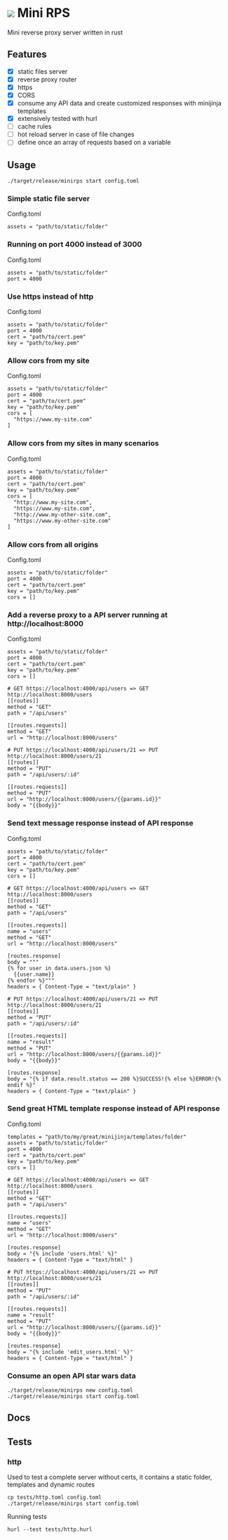 # ![](assets/favicon.ico)  Mini RPS
Mini reverse proxy server written in rust

## Features
 - [X] static files server
 - [X] reverse proxy router
 - [X] https
 - [X] CORS
 - [X] consume any API data and create customized responses with minijinja templates
 - [X] extensively tested with hurl
 - [ ] cache rules
 - [ ] hot reload server in case of file changes
 - [ ] define once an array of requests based on a variable

## Usage
```
./target/release/minirps start config.toml
```

### Simple static file server
Config.toml
```
assets = "path/to/static/folder"
```

### Running on port 4000 instead of 3000
Config.toml
```
assets = "path/to/static/folder"
port = 4000
```

### Use https instead of http
Config.toml
```
assets = "path/to/static/folder"
port = 4000
cert = "path/to/cert.pem"
key = "path/to/key.pem"
```

### Allow cors from my site
Config.toml
```
assets = "path/to/static/folder"
port = 4000
cert = "path/to/cert.pem"
key = "path/to/key.pem"
cors = [
  "https://www.my-site.com"
]
```

### Allow cors from my sites in many scenarios
Config.toml
```
assets = "path/to/static/folder"
port = 4000
cert = "path/to/cert.pem"
key = "path/to/key.pem"
cors = [
  "http://www.my-site.com",
  "https://www.my-site.com",
  "http://www.my-other-site.com",
  "https://www.my-other-site.com"
]
```

### Allow cors from all origins
Config.toml
```
assets = "path/to/static/folder"
port = 4000
cert = "path/to/cert.pem"
key = "path/to/key.pem"
cors = []
```

### Add a reverse proxy to a API server running at http://localhost:8000 
Config.toml
```
assets = "path/to/static/folder"
port = 4000
cert = "path/to/cert.pem"
key = "path/to/key.pem"
cors = []

# GET https://localhost:4000/api/users => GET http://localhost:8000/users
[[routes]]
method = "GET"
path = "/api/users"

[[routes.requests]]
method = "GET"
url = "http://localhost:8000/users"

# PUT https://localhost:4000/api/users/21 => PUT http://localhost:8000/users/21
[[routes]]
method = "PUT"
path = "/api/users/:id"

[[routes.requests]]
method = "PUT"
url = "http://localhost:8000/users/{{params.id}}"
body = "{{body}}"
```

### Send text message response instead of API response
Config.toml
```
assets = "path/to/static/folder"
port = 4000
cert = "path/to/cert.pem"
key = "path/to/key.pem"
cors = []

# GET https://localhost:4000/api/users => GET http://localhost:8000/users
[[routes]]
method = "GET"
path = "/api/users"

[[routes.requests]]
name = "users"
method = "GET"
url = "http://localhost:8000/users"

[routes.response]
body = """
{% for user in data.users.json %}
  {{user.name}}
{% endfor %}"""
headers = { Content-Type = "text/plain" }

# PUT https://localhost:4000/api/users/21 => PUT http://localhost:8000/users/21
[[routes]]
method = "PUT"
path = "/api/users/:id"

[[routes.requests]]
name = "result"
method = "PUT"
url = "http://localhost:8000/users/{{params.id}}"
body = "{{body}}"

[routes.response]
body = "{% if data.result.status == 200 %}SUCCESS!{% else %}ERROR!{% endif %}"
headers = { Content-Type = "text/plain" }
```

### Send great HTML template response instead of API response
Config.toml
```
templates = "path/to/my/great/minijinja/templates/folder"
assets = "path/to/static/folder"
port = 4000
cert = "path/to/cert.pem"
key = "path/to/key.pem"
cors = []

# GET https://localhost:4000/api/users => GET http://localhost:8000/users
[[routes]]
method = "GET"
path = "/api/users"

[[routes.requests]]
name = "users"
method = "GET"
url = "http://localhost:8000/users"

[routes.response]
body = "{% include 'users.html' %}"
headers = { Content-Type = "text/html" }

# PUT https://localhost:4000/api/users/21 => PUT http://localhost:8000/users/21
[[routes]]
method = "PUT"
path = "/api/users/:id"

[[routes.requests]]
name = "result"
method = "PUT"
url = "http://localhost:8000/users/{{params.id}}"
body = "{{body}}"

[routes.response]
body = "{% include 'edit_users.html' %}"
headers = { Content-Type = "text/html" }
```

### Consume an open API star wars data 
```
./target/release/minirps new config.toml
./target/release/minirps start config.toml
```

## Docs

## Tests

### http
Used to test a complete server without certs, it contains a static folder,
templates and dynamic routes

```
cp tests/http.toml config.toml
./target/release/minirps start config.toml
```

Running tests
```
hurl --test tests/http.hurl
```
